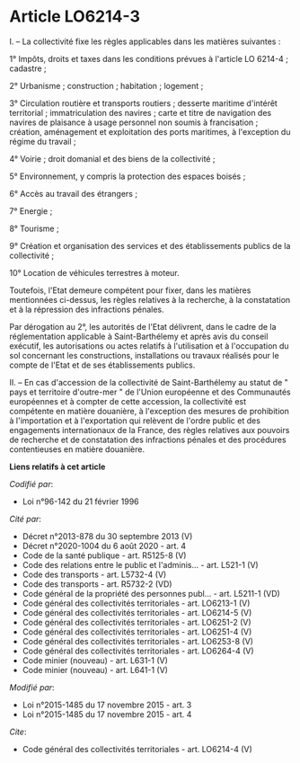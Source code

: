 # Article LO6214-3

I. – La collectivité fixe les règles applicables dans les matières suivantes :

1° Impôts, droits et taxes dans les conditions prévues à l'article LO 6214-4 ; cadastre ;

2° Urbanisme ; construction ; habitation ; logement ;

3° Circulation routière et transports routiers ; desserte maritime d'intérêt territorial ; immatriculation des navires ;
carte et titre de navigation des navires de plaisance à usage personnel non soumis à francisation ; création, aménagement et
exploitation des ports maritimes, à l'exception du régime du travail ;

4° Voirie ; droit domanial et des biens de la collectivité ;

5° Environnement, y compris la protection des espaces boisés ;

6° Accès au travail des étrangers ;

7° Energie ;

8° Tourisme ;

9° Création et organisation des services et des établissements publics de la collectivité ;

10° Location de véhicules terrestres à moteur.

Toutefois, l'Etat demeure compétent pour fixer, dans les matières mentionnées ci-dessus, les règles relatives à la recherche,
à la constatation et à la répression des infractions pénales.

Par dérogation au 2°, les autorités de l'Etat délivrent, dans le cadre de la réglementation applicable à Saint-Barthélemy et
après avis du conseil exécutif, les autorisations ou actes relatifs à l'utilisation et à l'occupation du sol concernant les
constructions, installations ou travaux réalisés pour le compte de l'Etat et de ses établissements publics.

II. – En cas d'accession de la collectivité de Saint-Barthélemy au statut de " pays et territoire d'outre-mer " de l'Union
européenne et des Communautés européennes et à compter de cette accession, la collectivité est compétente en matière
douanière, à l'exception des mesures de prohibition à l'importation et à l'exportation qui relèvent de l'ordre public et des
engagements internationaux de la France, des règles relatives aux pouvoirs de recherche et de constatation des infractions
pénales et des procédures contentieuses en matière douanière.

**Liens relatifs à cet article**

_Codifié par_:

  - Loi n°96-142 du 21 février 1996

_Cité par_:

  - Décret n°2013-878 du 30 septembre 2013 (V)
  - Décret n°2020-1004 du 6 août 2020 - art. 4
  - Code de la santé publique - art. R5125-8 (V)
  - Code des relations entre le public et l'adminis... - art. L521-1 (V)
  - Code des transports - art. L5732-4 (V)
  - Code des transports - art. R5732-2 (VD)
  - Code général de la propriété des personnes publ... - art. L5211-1 (VD)
  - Code général des collectivités territoriales - art. LO6213-1 (V)
  - Code général des collectivités territoriales - art. LO6214-5 (V)
  - Code général des collectivités territoriales - art. LO6251-2 (V)
  - Code général des collectivités territoriales - art. LO6251-4 (V)
  - Code général des collectivités territoriales - art. LO6253-8 (V)
  - Code général des collectivités territoriales - art. LO6264-4 (V)
  - Code minier (nouveau) - art. L631-1 (V)
  - Code minier (nouveau) - art. L641-1 (V)

_Modifié par_:

  - Loi n°2015-1485 du 17 novembre 2015 - art. 3
  - Loi n°2015-1485 du 17 novembre 2015 - art. 4

_Cite_:

  - Code général des collectivités territoriales - art. LO6214-4 (V)
